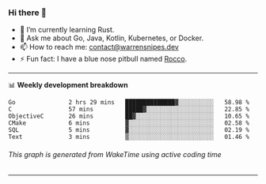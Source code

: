 ### Hi there 👋

- 🌱 I’m currently learning Rust.
- 💬 Ask me about Go, Java, Kotlin, Kubernetes, or Docker.
- 📫 How to reach me: contact@warrensnipes.dev
- ⚡ Fun fact: I have a blue nose pitbull named [Rocco](https://i.imgur.com/iLsSCKu.jpg).

-------

📊 **Weekly development breakdown**
<!--START_SECTION:waka-->

```text
Go               2 hrs 29 mins   ██████████████▓░░░░░░░░░░   58.98 %
C                57 mins         █████▓░░░░░░░░░░░░░░░░░░░   22.85 %
ObjectiveC       26 mins         ██▓░░░░░░░░░░░░░░░░░░░░░░   10.65 %
CMake            6 mins          ▓░░░░░░░░░░░░░░░░░░░░░░░░   02.58 %
SQL              5 mins          ▓░░░░░░░░░░░░░░░░░░░░░░░░   02.19 %
Text             3 mins          ▒░░░░░░░░░░░░░░░░░░░░░░░░   01.46 %
```

<!--END_SECTION:waka-->
###### *This graph is generated from WakeTime using active coding time*
-------
